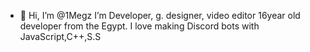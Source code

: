 - 👋 Hi, I’m @1Megz
 I’m Developer, g. designer, video editor
16year old
developer from the Egypt. I love making Discord bots with JavaScript,C++,S.S
